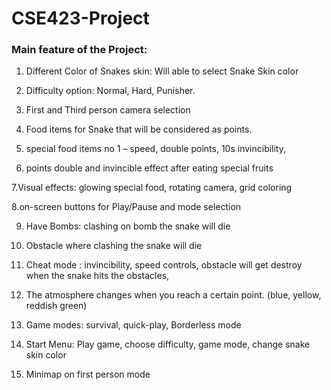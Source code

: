 # CSE423-Project
<h3>Main feature of the Project:</h3>

1. Different Color of Snakes skin: Will able to select Snake Skin color

2. Difficulty option: Normal, Hard, Punisher.

3. First and Third person camera selection

4. Food items for Snake that will be considered as points.

5. special food items no 1 – speed, double points, 10s invincibility,
   
6. points double and invincible effect after eating special fruits

7.Visual effects: glowing special food, rotating camera, grid coloring

8.on-screen buttons for Play/Pause and mode selection

9. Have Bombs: clashing  on bomb the snake will die

10. Obstacle where clashing the snake will die

11. Cheat mode : invincibility, speed controls, obstacle will get destroy when the snake hits the obstacles,
 
12. The atmosphere changes when you reach a certain point. (blue, yellow, reddish green)

13. Game modes: survival, quick-play, Borderless mode
 
14. Start Menu: Play game, choose difficulty, game mode, change snake skin color
 
15. Minimap on first person mode
 


